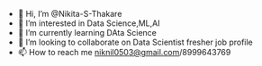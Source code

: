 - 👋 Hi, I’m @Nikita-S-Thakare
- 👀 I’m interested in Data Science,ML,AI
- 🌱 I’m currently learning DAta Science
- 💞️ I’m looking to collaborate on Data Scientist fresher job profile
- 📫 How to reach me niknil0503@gmail.com/8999643769

<!---
Nikita-S-Thakare/Nikita-S-Thakare is a ✨ special ✨ repository because its `README.md` (this file) appears on your GitHub profile.
You can click the Preview link to take a look at your changes.
--->
